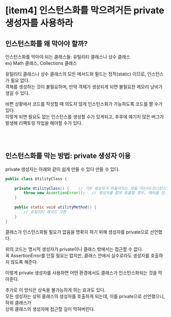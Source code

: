 # [item4] 인스턴스화를 막으려거든 private 생성자를 사용하라

## 인스턴스화를 왜 막아야 할까?

인스턴스화를 막아야 되는 클래스들: 유틸리티 클래스나 상수 클래스 <Br/>
ex) Math 클래스, Collections 클래스

유틸리티 클래스나 상수 클래스의 모든 메서드와 필드는 정적(static) 이므로, 인스턴스가 필요 없다. <br/>
객체를 생성하는 것이 불필요하며, 만약 객체가 생성되게 되면 불필요한 메모리 낭비가 생길 수 있다.<br/>

바쁜 상황에서 코드를 작성할 때 의도치 않게 인스턴스화가 가능하도록 코드를 짤 수가 있다. <br/>
이렇게 되면 필요도 없는 인스턴스를 생성할 수가 있게되고, 추후에 예기치 않은 버그가 발생해 리팩토링 작업을 해야할 수가 있다. <br/>

<br/><br/>

## 인스턴스화를 막는 방법: private 생성자 이용

private 생성자는 아래와 같이 쉽게 만들 수 있다 만들 수 있다.

```java
public class UtilityClass {
    
    private UtilityClass() {    // 기본 생성자가 마들어지는 것을 막는다(인스턴스화 방지용)
        throw new AssertionError();   // 생성자를 잘못 호출할 경우, 에러를 던짐
    }
    
    public static void utilityMethod() {
        // 유틸리티 메서드 구현
    }
}
```
클래스가 인스턴스화될 필요가 없음을 명확히 하기 위해 생성자를 private으로 선언했다.<br/>

위의 코드는 명시적 생성자가 private이니 클래스 밖에서는 접근할 수 없다.<br/>
꼭 AssertionError를 던질 필요는 없지만, 클래스 안에서 실수로라도 생성자를 호출하지 않도록 해준다.<br/>

이렇게 private 생성자를 사용하면 어떤 환경에서도 클래스가 인스턴스화되는 것을 막아준다.<br/>

추가로 이 방식은 상속을 불가능하게 하는 효과도 있다. <br/>
모든 생성자는 상위 클래스의 생성자를 호출하게 되는데, 이를 private으로 선언했으니, 하위 클래스가<br/>
상위 클래스의 생성자에 접근할 길이 막혀버린다.
